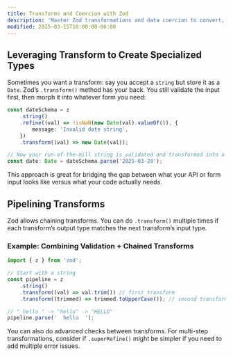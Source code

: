 ```yaml
---
title: Transforms and Coercion with Zod
description: 'Master Zod transformations and data coercion to convert, refine, and prepare your data in type-safe ways.'
modified: 2025-03-15T16:00:00-06:00
---
```


## Leveraging Transform to Create Specialized Types

Sometimes you want a transform: say you accept a `string` but store it as a `Date`. Zod’s `.transform()` method has your back. You still validate the input first, then morph it into whatever form you need:

```ts
const dateSchema = z
	.string()
	.refine((val) => !isNaN(new Date(val).valueOf()), {
		message: 'Invalid date string',
	})
	.transform((val) => new Date(val));

// Now your run-of-the-mill string is validated and transformed into a Date object
const date: Date = dateSchema.parse('2025-03-20');
```

This approach is great for bridging the gap between what your API or form input looks like versus what your code actually needs.

## Pipelining Transforms

Zod allows chaining transforms. You can do `.transform()` multiple times if each transform’s output type matches the next transform’s input type.

### Example: Combining Validation + Chained Transforms

```ts
import { z } from 'zod';

// Start with a string
const pipeline = z
	.string()
	.transform((val) => val.trim()) // first transform
	.transform((trimmed) => trimmed.toUpperCase()); // second transform

// " hello " -> "hello" -> "HELLO"
pipeline.parse('  hello  ');
```

You can also do advanced checks between transforms. For multi-step transformations, consider if `.superRefine()` might be simpler if you need to add multiple error issues.
